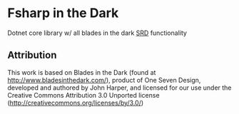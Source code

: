 # Fsharp in the Dark

Dotnet core library w/ all blades in the dark [SRD](https://bladesinthedark.com/basics) functionality

## Attribution

This work is based on Blades in the Dark (found at http://www.bladesinthedark.com/), product of One Seven Design, developed and authored by John Harper, and licensed for our use under the Creative Commons Attribution 3.0 Unported license (http://creativecommons.org/licenses/by/3.0/)

